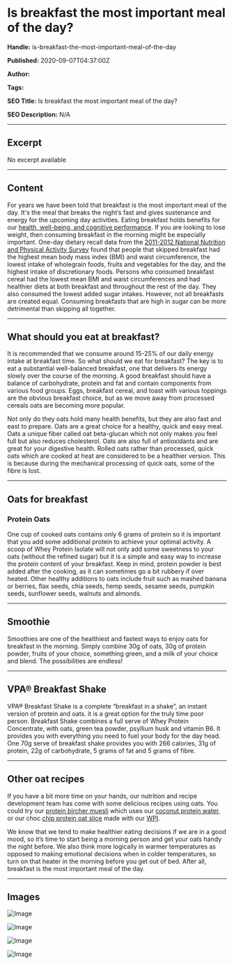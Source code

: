 # Is breakfast the most important meal of the day?

**Handle:** is-breakfast-the-most-important-meal-of-the-day

**Published:** 2020-09-07T04:37:00Z

**Author:**  

**Tags:** 

**SEO Title:** Is breakfast the most important meal of the day?

**SEO Description:** N/A

---

## Excerpt

No excerpt available

---

## Content

For years we have been told that breakfast is the most important meal of the day. It's the meal that breaks the night’s fast and gives sustenance and energy for the upcoming day activities. Eating breakfast holds benefits for our [health, well-being, and cognitive performance](https://www.sciencedirect.com/science/article/pii/S1878450X17300045?via%3Dihub). If you are looking to lose weight, then consuming breakfast in the morning might be especially important. One-day dietary recall data from the [2011-2012 National Nutrition and Physical Activity Survey](https://www.mdpi.com/2072-6643/11/1/175) found that people that skipped breakfast had the highest mean body mass index (BMI) and waist circumference, the lowest intake of wholegrain foods, fruits and vegetables for the day, and the highest intake of discretionary foods. Persons who consumed breakfast cereal had the lowest mean BMI and waist circumferences and had healthier diets at both breakfast and throughout the rest of the day. They also consumed the lowest added sugar intakes. However, not all breakfasts are created equal. Consuming breakfasts that are high in sugar can be more detrimental than skipping all together.

---

## What should you eat at breakfast?

It is recommended that we consume around 15-25% of our daily energy intake at breakfast time. So what should we eat for breakfast? The key is to eat a substantial well-balanced breakfast, one that delivers its energy slowly over the course of the morning. A good breakfast should have a balance of carbohydrate, protein and fat and contain components from various food groups. Eggs, breakfast cereal, and toast with various toppings are the obvious breakfast choice, but as we move away from processed cereals oats are becoming more popular.

Not only do they oats hold many health benefits, but they are also fast and east to prepare. Oats are a great choice for a healthy, quick and easy meal. Oats a unique fiber called oat beta-glucan which not only makes you feel full but also reduces cholesterol. Oats are also full of antioxidants and are great for your digestive health. Rolled oats rather than processed, quick oats which are cooked at heat are considered to be a healthier version. This is because during the mechanical processing of quick oats, some of the fibre is lost.

---

## Oats for breakfast

### Protein Oats

One cup of cooked oats contains only 6 grams of protein so it is important that you add some additional protein to achieve your optimal activity. A scoop of Whey Protein Isolate will not only add some sweetness to your oats (without the refined sugar) but it is a simple and easy way to increase the protein content of your breakfast. Keep in mind, protein powder is best added after the cooking, as it can sometimes go a bit rubbery if over heated. Other healthy additions to oats include fruit such as mashed banana or berries, flax seeds, chia seeds, hemp seeds, sesame seeds, pumpkin seeds, sunflower seeds, walnuts and almonds.

---

## Smoothie

Smoothies are one of the healthiest and fastest ways to enjoy oats for breakfast in the morning. Simply combine 30g of oats, 30g of protein powder, fruits of your choice, something green, and a milk of your choice and blend. The possibilities are endless!

---

## VPA® Breakfast Shake

VPA® Breakfast Shake is a complete “breakfast in a shake”, an instant version of protein and oats. it is a great option for the truly time poor person. Breakfast Shake combines a full serve of Whey Protein Concentrate, with oats, green tea powder, psyllium husk and vitamin B6. It provides you with everything you need to fuel your body for the day head. One 70g serve of breakfast shake provides you with 266 calories, 31g of protein, 22g of carbohydrate, 5 grams of fat and 5 grams of fibre.

---

## Other oat recipes

If you have a bit more time on your hands, our nutrition and recipe development team has come with some delicious recipes using oats. You could try our [protein bircher muesli](https://www.vpa.com.au/blogs/recipes/protein-bircher-muesli) which uses our [coconut protein water](https://www.vpa.com.au/products/protein-water), or our choc [chip protein oat slice](https://www.vpa.com.au/blogs/recipes/choc-chip-protein-oat-slice) made with our [WPI](https://www.vpa.com.au/products/whey-isolate-protein-powder).

We know that we tend to make healthier eating decisions if we are in a good mood, so it’s time to start being a morning person and get your oats handy the night before. We also think more logically in warmer temperatures as opposed to making emotional decisions when in colder temperatures, so turn on that heater in the morning before you get out of bed. After all, breakfast is the most important meal of the day.

---

## Images

![Image](undefined)

![Image](undefined)

![Image](undefined)

![Image](undefined)


